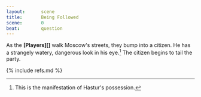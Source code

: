 ```yaml
---
layout:      scene
title:       Being Followed
scene:       0
beat:        question
---
```



As the **[Players][]** walk Moscow's streets, they bump into a citizen.
He has a strangely watery, dangerous look in his eye.[^0]
The citizen begins to tail the party.


[^0]: This is the manifestation of Hastur's possession.


{% include refs.md %}
